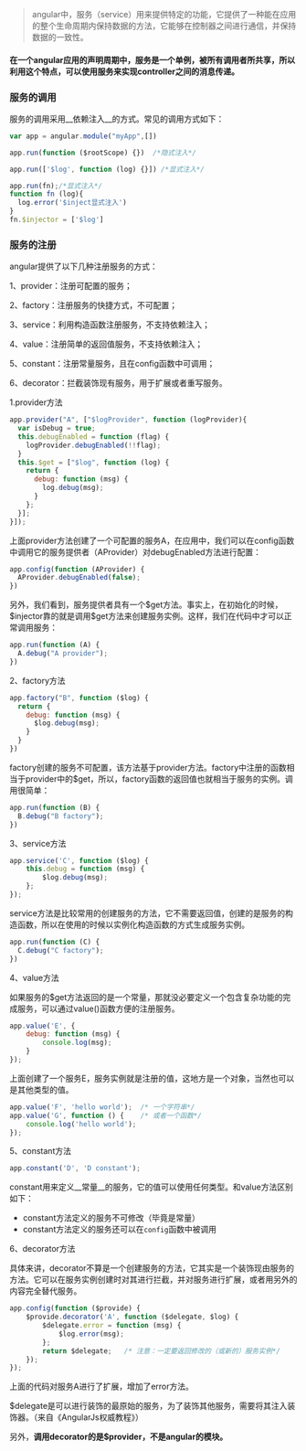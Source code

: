 > angular中，服务（service）用来提供特定的功能，它提供了一种能在应用的整个生命周期内保持数据的方法，它能够在控制器之间进行通信，并保持数据的一致性。

#### 在一个angular应用的声明周期中，服务是一个单例，被所有调用者所共享，所以利用这个特点，可以使用服务来实现controller之间的消息传递。



### 服务的调用

服务的调用采用__依赖注入__的方式。常见的调用方式如下：

```javascript
var app = angular.module("myApp",[])

app.run(function ($rootScope) {})  /*隐式注入*/

app.run(['$log', function (log) {}]) /*显式注入*/

app.run(fn);/*显式注入*/
function fn (log){
  log.error('$inject显式注入')
}
fn.$injector = ['$log']
```



### 服务的注册

angular提供了以下几种注册服务的方式：

1、provider：注册可配置的服务；

2、factory：注册服务的快捷方式，不可配置；

3、service：利用构造函数注册服务，不支持依赖注入；

4、value：注册简单的返回值服务，不支持依赖注入；

5、constant：注册常量服务，且在config函数中可调用；

6、decorator：拦截装饰现有服务，用于扩展或者重写服务。



1.provider方法

```javascript
app.provider("A", ["$logProvider", function (logProvider){
  var isDebug = true;
  this.debugEnabled = function (flag) {
    logProvider.debugEnabled(!!flag);
  }
  this.$get = ["$log", function (log) {
    return {
      debug: function (msg) {
        log.debug(msg);
      }
    };
  }];
}]);
```

上面provider方法创建了一个可配置的服务A，在应用中，我们可以在config函数中调用它的服务提供者（AProvider）对debugEnabled方法进行配置：

```javascript
app.config(function (AProvider) {
  AProvider.debugEnabled(false);
})
```

另外，我们看到，服务提供者具有一个$get方法。事实上，在初始化的时候，\$injector靠的就是调用\$get方法来创建服务实例。这样，我们在代码中才可以正常调用服务：

```javascript
app.run(function (A) {
  A.debug("A provider");
})
```



2、factory方法

```javascript
app.factory("B", function ($log) {
  return {
    debug: function (msg) {
      $log.debug(msg);
    }
  } 
})
```

factory创建的服务不可配置，该方法基于provider方法。factory中注册的函数相当于provider中的$get，所以，factory函数的返回值也就相当于服务的实例。调用很简单：

```javascript
app.run(function (B) {
  B.debug("B factory");
})
```



3、service方法

```javascript
app.service('C', function ($log) {
    this.debug = function (msg) {
        $log.debug(msg);
    };
});
```

service方法是比较常用的创建服务的方法，它不需要返回值，创建的是服务的构造函数，所以在使用的时候以实例化构造函数的方式生成服务实例。

```javascript
app.run(function (C) {
  C.debug("C factory");
})
```



4、value方法

如果服务的$get方法返回的是一个常量，那就没必要定义一个包含复杂功能的完成服务，可以通过value()函数方便的注册服务。

```javascript
app.value('E', {
    debug: function (msg) {
        console.log(msg);
    }
});
```

上面创建了一个服务E，服务实例就是注册的值，这地方是一个对象，当然也可以是其他类型的值。

```javascript
app.value('F', 'hello world');  /* 一个字符串*/
app.value('G', function () {    /* 或者一个函数*/
    console.log('hello world');
});
```



5、constant方法

```javascript
app.constant('D', 'D constant');
```

constant用来定义__常量__的服务，它的值可以使用任何类型。和value方法区别如下：

* constant方法定义的服务不可修改（毕竟是常量）
* constant方法定义的服务还可以在`config`函数中被调用



6、decorator方法

具体来讲，decorator不算是一个创建服务的方法，它其实是一个装饰现由服务的方法。它可以在服务实例创建时对其进行拦截，并对服务进行扩展，或者用另外的内容完全替代服务。

```javascript
app.config(function ($provide) {
    $provide.decorator('A', function ($delegate, $log) {
        $delegate.error = function (msg) {
            $log.error(msg);
        };
        return $delegate;   /* 注意：一定要返回修改的（或新的）服务实例*/
    });  
});
```

上面的代码对服务A进行了扩展，增加了error方法。

$delegate是可以进行装饰的最原始的服务，为了装饰其他服务，需要将其注入装饰器。（来自《AngularJs权威教程》）

另外，__调用decorator的是$provider，不是angular的模块。__